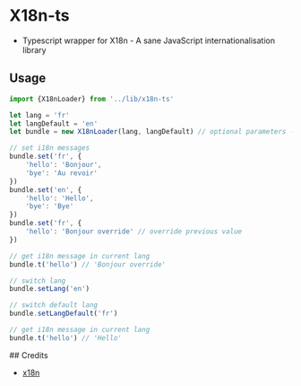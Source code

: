 # X18n-ts
- Typescript wrapper for X18n - A sane JavaScript internationalisation library

## Usage

```javascript
import {X18nLoader} from '../lib/x18n-ts'

let lang = 'fr'
let langDefault = 'en'
let bundle = new X18nLoader(lang, langDefault) // optional parameters - can be set later

// set i18n messages
bundle.set('fr', {
    'hello': 'Bonjour',
    'bye': 'Au revoir'
})
bundle.set('en', {
    'hello': 'Hello',
    'bye': 'Bye'
})
bundle.set('fr', {
    'hello': 'Bonjour override' // override previous value
})

// get i18n message in current lang
bundle.t('hello') // 'Bonjour override'

// switch lang
bundle.setLang('en')

// switch default lang
bundle.setLangDefault('fr')

// get i18n message in current lang
bundle.t('hello') // 'Hello'
```

## Credits
- [x18n](https://github.com/florian/x18n)